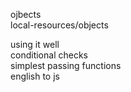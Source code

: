 ojbects  
	local-resources/objects  

using it well  
	conditional checks  
	simplest passing functions  
	english to js
